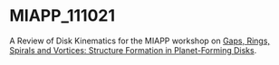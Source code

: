 # MIAPP_111021

A Review of Disk Kinematics for the MIAPP workshop on [Gaps, Rings, Spirals and Vortices: Structure Formation in Planet-Forming Disks](https://www.munich-iapp.de/planet-forming-disks21).
